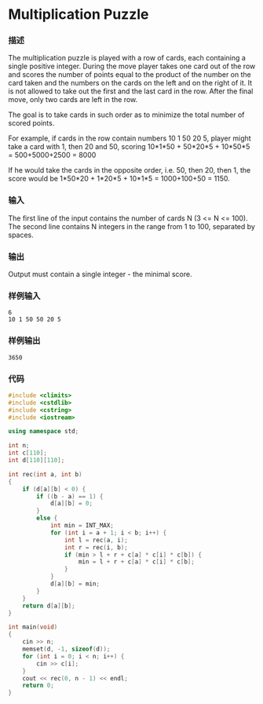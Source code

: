 # Multiplication Puzzle

### 描述
The multiplication puzzle is played with a row of cards, each containing a single positive integer. During the move player takes one card out of the row and scores the number of points equal to the product of the number on the card taken and the numbers on the cards on the left and on the right of it. It is not allowed to take out the first and the last card in the row. After the final move, only two cards are left in the row.

The goal is to take cards in such order as to minimize the total number of scored points.

For example, if cards in the row contain numbers 10 1 50 20 5, player might take a card with 1, then 20 and 50, scoring
10\*1\*50 + 50\*20\*5 + 10\*50\*5 = 500+5000+2500 = 8000

If he would take the cards in the opposite order, i.e. 50, then 20, then 1, the score would be
1\*50\*20 + 1\*20\*5 + 10\*1\*5 = 1000+100+50 = 1150.

### 输入
The first line of the input contains the number of cards N (3 <= N <= 100). The second line contains N integers in the range from 1 to 100, separated by spaces.

### 输出
Output must contain a single integer - the minimal score.

### 样例输入
```
6
10 1 50 50 20 5
```

### 样例输出
```
3650
```

### 代码

```cpp
#include <climits>
#include <cstdlib>
#include <cstring>
#include <iostream>

using namespace std;

int n;
int c[110];
int d[110][110];

int rec(int a, int b)
{
    if (d[a][b] < 0) {
        if ((b - a) == 1) {
            d[a][b] = 0;
        }
        else {
            int min = INT_MAX;
            for (int i = a + 1; i < b; i++) {
                int l = rec(a, i);
                int r = rec(i, b);
                if (min > l + r + c[a] * c[i] * c[b]) {
                    min = l + r + c[a] * c[i] * c[b];
                }
            }
            d[a][b] = min;
        }
    }
    return d[a][b];
}

int main(void)
{
    cin >> n;
    memset(d, -1, sizeof(d));
    for (int i = 0; i < n; i++) {
        cin >> c[i];
    }
    cout << rec(0, n - 1) << endl;
    return 0;
}
```
